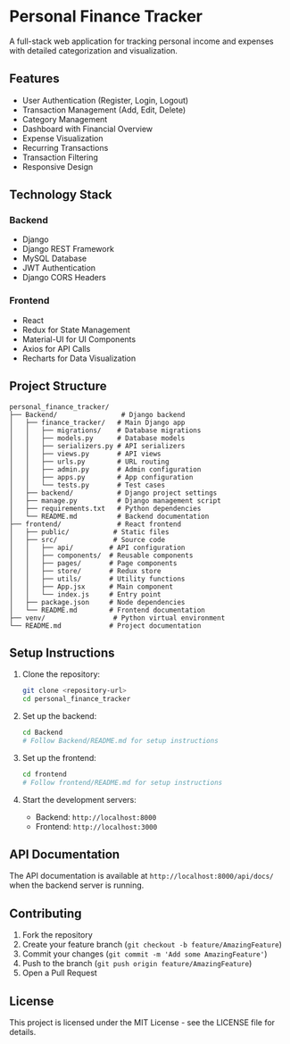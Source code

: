 # Personal Finance Tracker

A full-stack web application for tracking personal income and expenses with detailed categorization and visualization.

## Features

- User Authentication (Register, Login, Logout)
- Transaction Management (Add, Edit, Delete)
- Category Management
- Dashboard with Financial Overview
- Expense Visualization
- Recurring Transactions
- Transaction Filtering
- Responsive Design

## Technology Stack

### Backend
- Django
- Django REST Framework
- MySQL Database
- JWT Authentication
- Django CORS Headers

### Frontend
- React
- Redux for State Management
- Material-UI for UI Components
- Axios for API Calls
- Recharts for Data Visualization

## Project Structure

```
personal_finance_tracker/
├── Backend/                # Django backend
│   ├── finance_tracker/   # Main Django app
│   │   ├── migrations/    # Database migrations
│   │   ├── models.py      # Database models
│   │   ├── serializers.py # API serializers
│   │   ├── views.py       # API views
│   │   ├── urls.py        # URL routing
│   │   ├── admin.py       # Admin configuration
│   │   ├── apps.py        # App configuration
│   │   └── tests.py       # Test cases
│   ├── backend/           # Django project settings
│   ├── manage.py          # Django management script
│   ├── requirements.txt   # Python dependencies
│   └── README.md          # Backend documentation
├── frontend/              # React frontend
│   ├── public/           # Static files
│   ├── src/              # Source code
│   │   ├── api/         # API configuration
│   │   ├── components/  # Reusable components
│   │   ├── pages/       # Page components
│   │   ├── store/       # Redux store
│   │   ├── utils/       # Utility functions
│   │   ├── App.jsx      # Main component
│   │   └── index.js     # Entry point
│   ├── package.json     # Node dependencies
│   └── README.md        # Frontend documentation
├── venv/                 # Python virtual environment
└── README.md            # Project documentation
```

## Setup Instructions

1. Clone the repository:
   ```bash
   git clone <repository-url>
   cd personal_finance_tracker
   ```

2. Set up the backend:
   ```bash
   cd Backend
   # Follow Backend/README.md for setup instructions
   ```

3. Set up the frontend:
   ```bash
   cd frontend
   # Follow frontend/README.md for setup instructions
   ```

4. Start the development servers:
   - Backend: `http://localhost:8000`
   - Frontend: `http://localhost:3000`

## API Documentation

The API documentation is available at `http://localhost:8000/api/docs/` when the backend server is running.

## Contributing

1. Fork the repository
2. Create your feature branch (`git checkout -b feature/AmazingFeature`)
3. Commit your changes (`git commit -m 'Add some AmazingFeature'`)
4. Push to the branch (`git push origin feature/AmazingFeature`)
5. Open a Pull Request

## License

This project is licensed under the MIT License - see the LICENSE file for details. 